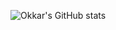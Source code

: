 ![Okkar's GitHub stats](https://github-readme-stats.vercel.app/api?username=okkarmin&count_private=true&show_icons=true&theme=ayu-mirage)
